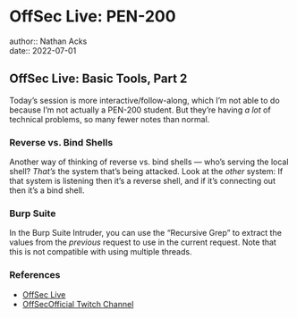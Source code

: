 # OffSec Live: PEN-200

author:: Nathan Acks  
date:: 2022-07-01

## OffSec Live: Basic Tools, Part 2

Today’s session is more interactive/follow-along, which I’m not able to do because I’m not actually a PEN-200 student. But they’re having *a lot* of technical problems, so many fewer notes than normal.

### Reverse vs. Bind Shells

Another way of thinking of reverse vs. bind shells — who’s serving the local shell? *That’s* the system that’s being attacked. Look at the *other* system: If that system is listening then it’s a reverse shell, and if it’s connecting out then it’s a bind shell.

### Burp Suite

In the Burp Suite Intruder, you can use the “Recursive Grep” to extract the values from the *previous* request to use in the current request. Note that this is not compatible with using multiple threads.

### References

* [OffSec Live](https://www.offensive-security.com/offsec/offsec-live/)
* [OffSecOfficial Twitch Channel](https://www.twitch.tv/offsecofficial)
